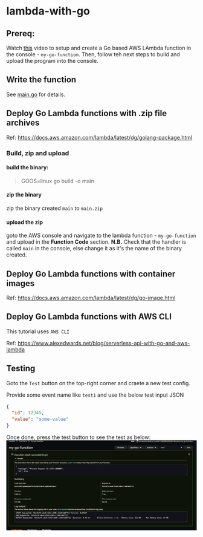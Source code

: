 # lambda-with-go

## Prereq:

Watch [this](https://www.youtube.com/watch?v=x_yCX4kSchY) video to setup and create a Go based AWS LAmbda function in the console - `my-go-function`. Then, follow teh next steps to build and upload the program into the console.

## Write the function
See [main.go](main.go) for details.

## Deploy Go Lambda functions with .zip file archives

Ref: https://docs.aws.amazon.com/lambda/latest/dg/golang-package.html

### Build, zip and upload

#### build the binary:
> GOOS=linux go build -o main

#### zip the binary
zip the binary created `main` to `main.zip`

#### upload the zip
goto the AWS console and navigate to the lambda function - `my-go-function` and upload in the **Function Code** section. 
**N.B.** Check that the handler is called `main` in the console, else change it as it's the name of the binary created.


## Deploy Go Lambda functions with container images
Ref: https://docs.aws.amazon.com/lambda/latest/dg/go-image.html



## Deploy Go Lambda functions with AWS CLI

This tutorial uses `AWS CLI`

Ref: https://www.alexedwards.net/blog/serverless-api-with-go-and-aws-lambda


## Testing
Goto the `Test` button on the top-right corner and craete a new test config.

Provide some event name like `test1` and use the below test input JSON
```json
{
  "id": 12345,
  "value": "some-value"
}
```
Once done, press the test button to see the test as below:
![alt text](lambda-test-result.png "aws go lambda test result")

